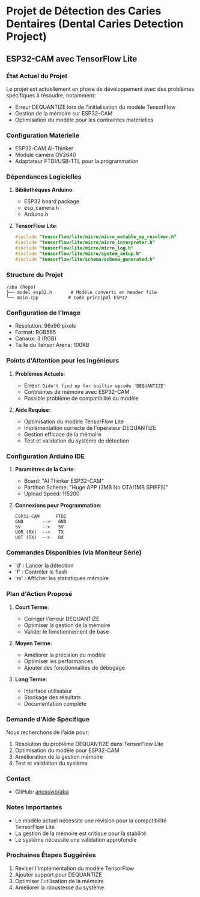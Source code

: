 # Projet de Détection des Caries Dentaires (Dental Caries Detection Project)
## ESP32-CAM avec TensorFlow Lite

### État Actuel du Projet
Le projet est actuellement en phase de développement avec des problèmes spécifiques à résoudre, notamment:
- Erreur DEQUANTIZE lors de l'initialisation du modèle TensorFlow
- Gestion de la mémoire sur ESP32-CAM
- Optimisation du modèle pour les contraintes matérielles

### Configuration Matérielle
- ESP32-CAM AI-Thinker
- Module caméra OV2640
- Adaptateur FTDI/USB-TTL pour la programmation

### Dépendances Logicielles
1. **Bibliothèques Arduino**:
   - ESP32 board package
   - esp_camera.h
   - Arduino.h

2. **TensorFlow Lite**:
   ```cpp
   #include "tensorflow/lite/micro/micro_mutable_op_resolver.h"
   #include "tensorflow/lite/micro/micro_interpreter.h"
   #include "tensorflow/lite/micro/micro_log.h"
   #include "tensorflow/lite/micro/system_setup.h"
   #include "tensorflow/lite/schema/schema_generated.h"
   ```

### Structure du Projet
```
/aba (Repo)
├── model_esp32.h       # Modèle converti en header file
└── main.cpp           # Code principal ESP32
```

### Configuration de l'Image
- Résolution: 96x96 pixels
- Format: RGB565
- Canaux: 3 (RGB)
- Taille du Tensor Arena: 100KB

### Points d'Attention pour les Ingénieurs
1. **Problèmes Actuels**:
   - Erreur: `Didn't find op for builtin opcode 'DEQUANTIZE'`
   - Contraintes de mémoire avec ESP32-CAM
   - Possible problème de compatibilité du modèle

2. **Aide Requise**:
   - Optimisation du modèle TensorFlow Lite
   - Implémentation correcte de l'opérateur DEQUANTIZE
   - Gestion efficace de la mémoire
   - Test et validation du système de détection

### Configuration Arduino IDE
1. **Paramètres de la Carte**:
   - Board: "AI Thinker ESP32-CAM"
   - Partition Scheme: "Huge APP (3MB No OTA/1MB SPIFFS)"
   - Upload Speed: 115200

2. **Connexions pour Programmation**:
   ```
   ESP32-CAM      FTDI
   GND       -->   GND
   5V        -->   5V
   U0R (RX)  -->   TX
   U0T (TX)  -->   RX
   ```

### Commandes Disponibles (via Moniteur Série)
- 'd' : Lancer la détection
- 'f' : Contrôler le flash
- 'm' : Afficher les statistiques mémoire

### Plan d'Action Proposé
1. **Court Terme**:
   - Corriger l'erreur DEQUANTIZE
   - Optimiser la gestion de la mémoire
   - Valider le fonctionnement de base

2. **Moyen Terme**:
   - Améliorer la précision du modèle
   - Optimiser les performances
   - Ajouter des fonctionnalités de débogage

3. **Long Terme**:
   - Interface utilisateur
   - Stockage des résultats
   - Documentation complète

### Demande d'Aide Spécifique
Nous recherchons de l'aide pour:
1. Résolution du problème DEQUANTIZE dans TensorFlow Lite
2. Optimisation du modèle pour ESP32-CAM
3. Amélioration de la gestion mémoire
4. Test et validation du système

### Contact
- GitHub: [anosswb/aba](https://github.com/anosswb/aba)

### Notes Importantes
- Le modèle actuel nécessite une révision pour la compatibilité TensorFlow Lite
- La gestion de la mémoire est critique pour la stabilité
- Le système nécessite une validation approfondie

### Prochaines Étapes Suggérées
1. Réviser l'implémentation du modèle TensorFlow
2. Ajouter support pour DEQUANTIZE
3. Optimiser l'utilisation de la mémoire
4. Améliorer la robustesse du système
